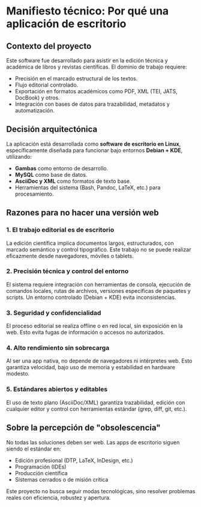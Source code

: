 # Manifiesto técnico: Por qué una aplicación de escritorio

## Contexto del proyecto

Este software fue desarrollado para asistir en la edición técnica y académica de libros y revistas científicas. El dominio de trabajo requiere:

- Precisión en el marcado estructural de los textos.
- Flujo editorial controlado.
- Exportación en formatos académicos como PDF, XML (TEI, JATS, DocBook) y otros.
- Integración con bases de datos para trazabilidad, metadatos y automatización.

## Decisión arquitectónica

La aplicación está desarrollada como **software de escritorio en Linux**, específicamente diseñada para funcionar bajo entornos **Debian + KDE**, utilizando:

- **Gambas** como entorno de desarrollo.
- **MySQL** como base de datos.
- **AsciiDoc y XML** como formatos de texto base.
- Herramientas del sistema (Bash, Pandoc, LaTeX, etc.) para procesamiento.

## Razones para no hacer una versión web

### 1. El trabajo editorial es de escritorio

La edición científica implica documentos largos, estructurados, con marcado semántico y control tipográfico. Este trabajo no se puede realizar eficazmente desde navegadores, móviles o tablets.

### 2. Precisión técnica y control del entorno

El sistema requiere integración con herramientas de consola, ejecución de comandos locales, rutas de archivos, versiones específicas de paquetes y scripts. Un entorno controlado (Debian + KDE) evita inconsistencias.

### 3. Seguridad y confidencialidad

El proceso editorial se realiza offline o en red local, sin exposición en la web. Esto evita fugas de información o accesos no autorizados.

### 4. Alto rendimiento sin sobrecarga

Al ser una app nativa, no depende de navegadores ni intérpretes web. Esto garantiza velocidad, bajo uso de memoria y estabilidad en hardware modesto.

### 5. Estándares abiertos y editables

El uso de texto plano (AsciiDoc/XML) garantiza trazabilidad, edición con cualquier editor y control con herramientas estándar (grep, diff, git, etc.).

## Sobre la percepción de "obsolescencia"

No todas las soluciones deben ser web. Las apps de escritorio siguen siendo el estándar en:

- Edición profesional (DTP, LaTeX, InDesign, etc.)
- Programación (IDEs)
- Producción científica
- Sistemas cerrados o de misión crítica

Este proyecto no busca seguir modas tecnológicas, sino resolver problemas reales con eficiencia, robustez y apertura.
